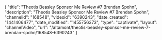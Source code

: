 {
    "title": "Theotis Beasley Sponsor Me Review #7 Brendan Spohn",
    "description": "Theotis Beasley Sponsor Me Review #7 Brendan Spohn",
    "channelid": "168548",
    "videoid": "6390243",
    "date_created": "1441406477",
    "date_modified": "1455756373",
    "type": "captivate",
    "layout": "channelVideo",
    "url": "\/altamont\/theotis-beasley-sponsor-me-review-7-brendan-spohn\/168548-6390243"
}